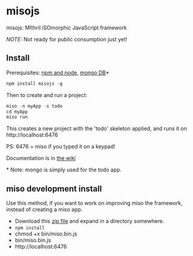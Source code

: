 misojs
======

misojs: MIthril iSOmorphic JavaScript framework

_NOTE:_ Not ready for public consumption just yet!

## Install

Prerequisites: [npm and node](http://nodejs.org/), [mongo DB](http://www.mongodb.org/)*

```javascript
npm install misojs -g
```

Then to create and run a project:

```javascript
miso -n myApp -s todo
cd myApp
miso run
```

This creates a new project with the 'todo' skeleton applied, and runs it on http://localhost:6476

PS: 6476 = miso if you typed it on a keypad!

Documentation is in [the wiki](../../wiki)

\* Note: mongo is simply used for the todo app.

## miso development install

Use this method, if you want to work on improving miso the framework, instead of creating a miso app.

* Download this [zip file](https://github.com/jsguy/misojs/archive/master.zip) and expand in a directory somewhere.
* `npm install`
* chmod +x bin/miso.bin.js
* bin/miso.bin.js
* http://localhost:6476

